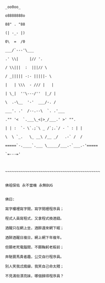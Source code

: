 

<!--### Hi there 👋
**fader2077/fader2077** is a ✨ _special_ ✨ repository because its `README.md` (this file) appears on your GitHub profile.

Here are some ideas to get you started:

- 🔭 I’m currently working on ...
- 🌱 I’m currently learning ...
- 👯 I’m looking to collaborate on ...
- 🤔 I’m looking for help with ...
- 💬 Ask me about ...
- 📫 How to reach me: ...
- 😄 Pronouns: ...
- ⚡ Fun fact: ...
-->



                                                                                                             _oo0oo_
                                                                                                            o8888888o
                                                                                                            88" . "88
                                                                                                            (| -_- |)
                                                                                                            0\  =  /0
                                                                                                          ___/`---'\___
                                                                                                        .' \\|     |// '.
                                                                                                       / \\|||  :  |||// \
                                                                                                      / _||||| -:- |||||- \
                                                                                                     |   | \\\  - /// |   |
                                                                                                     | \_|  ''\---/''  |_/ |
                                                                                                     \  .-\__  '-'  ___/-. /
                                                                                                   ___'. .'  /--.--\  `. .'___
                                                                                                ."" '<  `.___\_<|>_/___.' >' "".
                                                                                               | | :  `- \`.;`\ _ /`;.`/ - ` : | |
                                                                                               \  \ `_.   \_ __\ /__ _/   .-` /  /
                                                                                           =====`-.____`.___ \_____/___.-`___.-'=====
                                                                                                             `=---='
                                                                                      
                                                                                      
                                                                                           ~~~~~~~~~~~~~~~~~~~~~~~~~~~~~~~~~~~~~~~~~~~
                                                                                      
                                                                                                  佛祖保佑 永不當機 永無BUG
                                                                                      
                                                                                            佛曰:
                                                                                                寫字樓裡寫字間，寫字間裡程序員；
                                                                                                程式人員寫程式，又拿程式換酒錢。
                                                                                                酒醒只在網上坐，酒醉還來網下眠；
                                                                                                酒醉酒醒日複日，網上網下年複年。
                                                                                                但願老死電腦間，不願鞠躬老板前；
                                                                                                奔馳寶馬貴者趣，公交自行程序員。
                                                                                                別人笑我忒瘋癲，我笑自己命太賤；
                                                                                                不見滿街漂亮妹，哪個歸得程序員？
